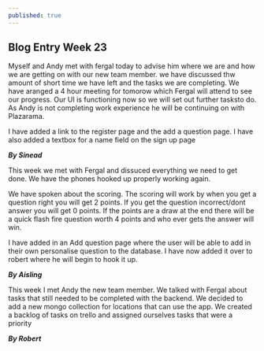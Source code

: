 ```yaml
---
published: true
---
```





## Blog Entry Week 23

Myself and Andy met with fergal today to advise him where we are and how we are getting on with our new team member. we have discussed thw amount of short time we have left and the tasks we are completing. We have aranged a 4 hour meeting for tomorow which Fergal will attend to see our progress. Our UI is functioning now so we will set out further tasksto do. As Andy is not completing work experience he will be continuing on with Plazarama.

I have added a link to the register page and the add a question page. I have also added a textbox for a name field on the sign up page

_**By Sinead**_

This week we met with Fergal and dissuced everything we need to get done. We have the phones hooked up properly working again.

We have spoken about the scoring. The scoring will work by when you get a question right you will get 2 points. If you get the question incorrect/dont answer you will get 0 points. If the points are a draw at the end there will be a quick flash fire question worth 4 points and who ever gets the answer will win.

I have added in an Add question page where the user will be able to add in their own personalise question to the database. I have now added it over to robert where he will begin to hook it up.

_**By Aisling**_

This week I met Andy the new team member. We talked with Fergal about tasks that still needed to be completed with the backend. We decided to add a new mongo collection for locations that can use the app. We created a backlog of tasks on trello and assigned ourselves tasks that were a priority

_**By Robert**_
